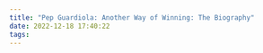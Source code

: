 ```yaml
---
title: "Pep Guardiola: Another Way of Winning: The Biography"
date: 2022-12-18 17:40:22
tags:
---
```

